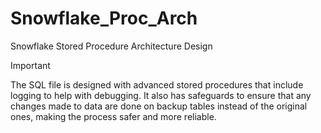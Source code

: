 # Snowflake_Proc_Arch
Snowflake Stored Procedure Architecture Design 

>[!IMPORTANT] 
The SQL file is designed with advanced stored procedures that include logging to help with debugging. It also has safeguards to ensure that any changes made to data are done on backup tables instead of the original ones, making the process safer and more reliable.
